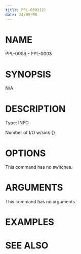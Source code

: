 ```yaml
---
title: PPL-0003(2)
date: 24/09/08
---
```


# NAME

PPL-0003 - PPL-0003

# SYNOPSIS

N/A.

# DESCRIPTION

Type: INFO

Number of I/O w/sink {}

# OPTIONS

This command has no switches.

# ARGUMENTS

This command has no arguments.

# EXAMPLES

# SEE ALSO
